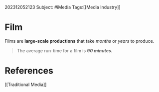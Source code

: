 202312052123
Subject: #iMedia
Tags:[[Media Industry]]

# Film


Films are **large-scale productions** that take *months* or *years* to produce.

>The average run-time for a film is ***90 minutes.***
# **References**

[[Traditional Media]]

